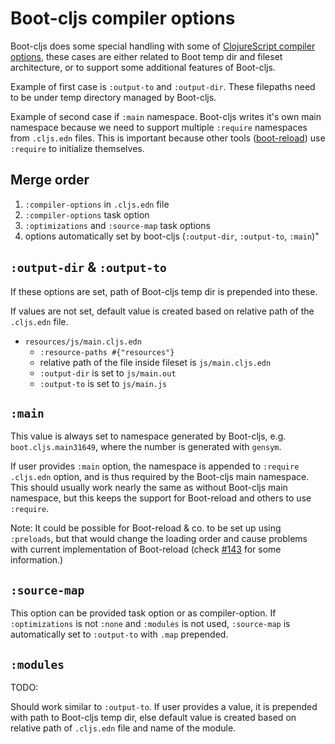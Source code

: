 # Boot-cljs compiler options

Boot-cljs does some special handling with some of [ClojureScript compiler options](https://clojurescript.org/reference/compiler-options),
these cases are either related to Boot temp dir and fileset architecture, or to
support some additional features of Boot-cljs.

Example of first case is `:output-to` and `:output-dir`. These filepaths need to
be under temp directory managed by Boot-cljs.

Example of second case if `:main` namespace. Boot-cljs writes it's own main namespace
because we need to support multiple `:require` namespaces from `.cljs.edn` files. This
is important because other tools ([boot-reload](https://github.com/adzerk-oss/boot-reload))
use `:require` to initialize themselves.

## Merge order

1. `:compiler-options` in `.cljs.edn` file
2. `:compiler-options` task option
3. `:optimizations` and `:source-map` task options
4. options automatically set by boot-cljs (`:output-dir`, `:output-to`, `:main`)"

## `:output-dir` & `:output-to`

If these options are set, path of Boot-cljs temp dir is prepended into these.

If values are not set, default value is created based on relative path of the `.cljs.edn` file.

- `resources/js/main.cljs.edn`
  - `:resource-paths #{"resources"}`
  - relative path of the file inside fileset is `js/main.cljs.edn`
  - `:output-dir` is set to `js/main.out`
  - `:output-to` is set to `js/main.js`

## `:main`

This value is always set to namespace generated by Boot-cljs, e.g. `boot.cljs.main31649`,
where the number is generated with `gensym`.

If user provides `:main` option, the namespace is appended to `:require` `.cljs.edn`
option, and is thus required by the Boot-cljs main namespace. This should usually
work nearly the same as without Boot-cljs main namespace, but this keeps the support
for Boot-reload and others to use `:require`.

Note: It could be possible for Boot-reload & co. to be set up using `:preloads`, but
that would change the loading order and cause problems with current implementation
of Boot-reload (check [#143](https://github.com/boot-clj/boot-cljs/pull/143) for some
information.)

## `:source-map`

This option can be provided task option or as compiler-option. If `:optimizations` is
not `:none` and `:modules` is not used, `:source-map` is automatically set to
`:output-to` with `.map` prepended.

## `:modules`

TODO:

Should work similar to `:output-to`. If user provides a value, it is prepended with
path to Boot-cljs temp dir, else default value is created based on relative path of `.cljs.edn`
file and name of the module.
